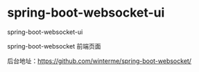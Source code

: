 # spring-boot-websocket-ui
 spring-boot-websocket-ui

 spring-boot-websocket 前端页面
 
 后台地址：https://github.com/winterme/spring-boot-websocket/